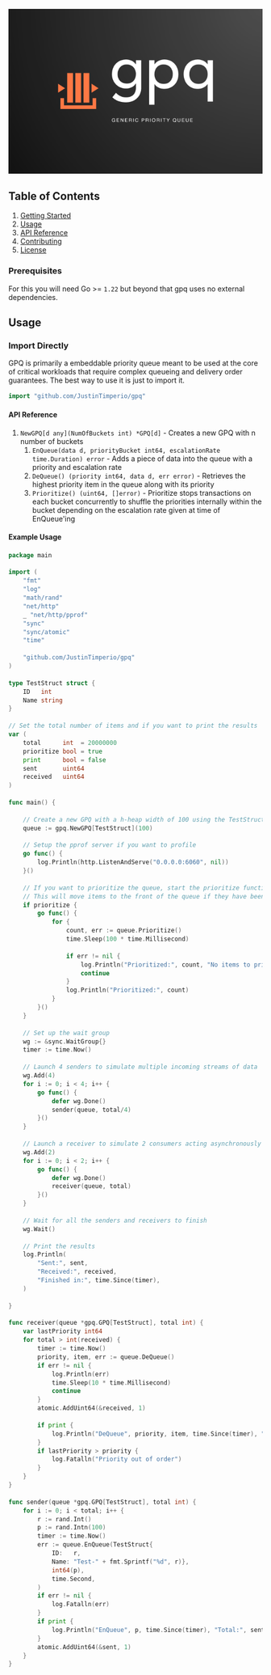 <p align="center">
  <img src="./docs/gpq.png">
</p>

## Table of Contents
1. [Getting Started]()
2. [Usage]()
3. [API Reference]()
4. [Contributing]()
5. [License]()

### Prerequisites 
For this you will need Go >= `1.22` but beyond that gpq uses no external dependencies.

## Usage

### Import Directly
GPQ is primarily a embeddable priority queue meant to be used at the core of critical workloads that require complex queueing and delivery order guarantees. The best way to use it is just to import it.

```go
import "github.com/JustinTimperio/gpq"
```


#### API Reference
1. `NewGPQ[d any](NumOfBuckets int) *GPQ[d]` - Creates a new GPQ with n number of buckets 
   1. `EnQueue(data d, priorityBucket int64, escalationRate time.Duration) error` - Adds a piece of data into the queue with a priority and escalation rate 
   2. `DeQueue() (priority int64, data d, err error)` - Retrieves the highest priority item in the queue along with its priority
   3. `Prioritize() (uint64, []error)` - Prioritize stops transactions on each bucket concurrently to shuffle the priorities internally within the bucket depending on the escalation rate given at time of EnQueue'ing



#### Example Usage
```go
package main

import (
	"fmt"
	"log"
	"math/rand"
	"net/http"
	_ "net/http/pprof"
	"sync"
	"sync/atomic"
	"time"

	"github.com/JustinTimperio/gpq"
)

type TestStruct struct {
	ID   int
	Name string
}

// Set the total number of items and if you want to print the results
var (
	total      int  = 20000000
	prioritize bool = true
	print      bool = false
	sent       uint64
	received   uint64
)

func main() {

	// Create a new GPQ with a h-heap width of 100 using the TestStruct as the data type
	queue := gpq.NewGPQ[TestStruct](100)

	// Setup the pprof server if you want to profile
	go func() {
		log.Println(http.ListenAndServe("0.0.0.0:6060", nil))
	}()

	// If you want to prioritize the queue, start the prioritize function
	// This will move items to the front of the queue if they have been waiting too long
	if prioritize {
		go func() {
			for {
				count, err := queue.Prioritize()
				time.Sleep(100 * time.Millisecond)

				if err != nil {
					log.Println("Prioritized:", count, "No items to prioritize in", len(err), "buckets")
					continue
				}
				log.Println("Prioritized:", count)
			}
		}()
	}

	// Set up the wait group
	wg := &sync.WaitGroup{}
	timer := time.Now()

	// Launch 4 senders to simulate multiple incoming streams of data
	wg.Add(4)
	for i := 0; i < 4; i++ {
		go func() {
			defer wg.Done()
			sender(queue, total/4)
		}()
	}

	// Launch a receiver to simulate 2 consumers acting asynchronously
	wg.Add(2)
	for i := 0; i < 2; i++ {
		go func() {
			defer wg.Done()
			receiver(queue, total)
		}()
	}

	// Wait for all the senders and receivers to finish
	wg.Wait()

	// Print the results
	log.Println(
		"Sent:", sent,
		"Received:", received,
		"Finished in:", time.Since(timer),
	)

}

func receiver(queue *gpq.GPQ[TestStruct], total int) {
	var lastPriority int64
	for total > int(received) {
		timer := time.Now()
		priority, item, err := queue.DeQueue()
		if err != nil {
			log.Println(err)
			time.Sleep(10 * time.Millisecond)
			continue
		}
		atomic.AddUint64(&received, 1)

		if print {
			log.Println("DeQueue", priority, item, time.Since(timer), "Total:", received)
		}
		if lastPriority > priority {
			log.Fatalln("Priority out of order")
		}
	}
}

func sender(queue *gpq.GPQ[TestStruct], total int) {
	for i := 0; i < total; i++ {
		r := rand.Int()
		p := rand.Intn(100)
		timer := time.Now()
		err := queue.EnQueue(TestStruct{
			ID:   r,
			Name: "Test-" + fmt.Sprintf("%d", r)},
			int64(p),
			time.Second,
		)
		if err != nil {
			log.Fatalln(err)
		}
		if print {
			log.Println("EnQueue", p, time.Since(timer), "Total:", sent)
		}
		atomic.AddUint64(&sent, 1)
	}
}


```
